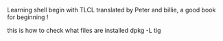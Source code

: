 Learning shell begin with TLCL translated by Peter and billie, a good book for beginning !

this is how to check what files are installed
dpkg -L tig
